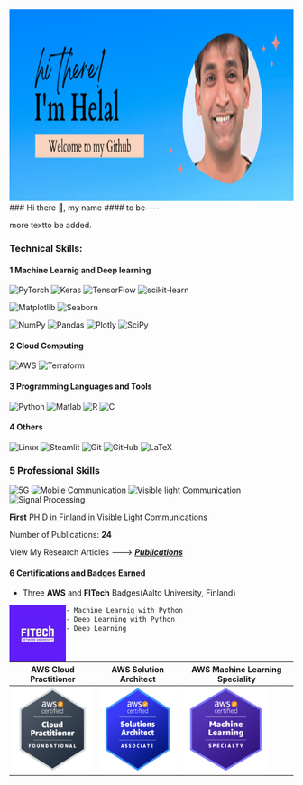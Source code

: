 <img src="https://github.com/Helal-Chowdhury/Helal-Chowdhury/blob/main/Welcome2.png" width="1000" height="340">
### Hi there 👋, my name
#### to be----

more textto be added.
### Technical Skills: 
#### 1 Machine Learnig and Deep learning
![PyTorch](https://img.shields.io/badge/PyTorch-%23EE4C2C.svg?style=for-the-badge&logo=PyTorch&logoColor=white)
 ![Keras](https://img.shields.io/badge/Keras-%23D00000.svg?style=for-the-badge&logo=Keras&logoColor=white)
 ![TensorFlow](https://img.shields.io/badge/TensorFlow-%23FF6F00.svg?style=for-the-badge&logo=TensorFlow&logoColor=white)
 ![scikit-learn](https://img.shields.io/badge/scikit--learn-%23F7931E.svg?style=for-the-badge&logo=scikit-learn&logoColor=white)
 
 ![Matplotlib](https://img.shields.io/badge/MATPLOTLIB-%23#ffffff.svg?style=for-the-badge&logo=Matplotlib&logoColor=white)
 ![Seaborn](https://img.shields.io/badge/SEABORN-%23#ffffff.svg?style=for-the-badge&logo=Seaborn&logoColor=white)
 
 ![NumPy](https://img.shields.io/badge/numpy-%23013243.svg?style=for-the-badge&logo=numpy&logoColor=white)
 ![Pandas](https://img.shields.io/badge/pandas-%23150458.svg?style=for-the-badge&logo=pandas&logoColor=white)
 ![Plotly](https://img.shields.io/badge/Plotly-%233F4F75.svg?style=for-the-badge&logo=plotly&logoColor=white)
 ![SciPy](https://img.shields.io/badge/SciPy-%230C55A5.svg?style=for-the-badge&logo=scipy&logoColor=%white)
 
 
 
 #### 2 Cloud Computing 
 ![AWS](https://img.shields.io/badge/AWS-%23FF9900.svg?style=for-the-badge&logo=amazon-aws&logoColor=white)
![Terraform](https://img.shields.io/badge/terraform-%235835CC.svg?style=for-the-badge&logo=terraform&logoColor=white)
  #### 3 Programming Languages and Tools
![Python](https://img.shields.io/badge/python-3670A0?style=for-the-badge&logo=python&logoColor=ffdd54)
![Matlab](https://img.shields.io/badge/MATLAB-blueviolet)
![R](https://img.shields.io/badge/r-%23276DC3.svg?style=for-the-badge&logo=r&logoColor=white)
![C](https://img.shields.io/badge/c-%2300599C.svg?style=for-the-badge&logo=c&logoColor=white)

 #### 4 Others
![Linux](https://img.shields.io/badge/Linux-FCC624?style=for-the-badge&logo=linux&logoColor=black)
![Steamlit](https://img.shields.io/badge/STREAMLIT-blueviolet)
![Git](https://img.shields.io/badge/git-%23F05033.svg?style=for-the-badge&logo=git&logoColor=white)
![GitHub](https://img.shields.io/badge/github-%23121011.svg?style=for-the-badge&logo=github&logoColor=white)
![LaTeX](https://img.shields.io/badge/latex-%23008080.svg?style=for-the-badge&logo=latex&logoColor=white)
 
 ### 5 Professional Skills 
 ![5G](https://img.shields.io/badge/5G-blue)
 ![Mobile Communication](https://img.shields.io/badge/Mobile-Communication-blue)
 ![Visible light Communication](https://img.shields.io/badge/VisibleLight-Communications-blue)
 ![Signal Processing](https://img.shields.io/badge/Signal-Processing-blue)
 
 **First** PH.D in Finland in Visible Light Communications 
 
 Number of Publications: **24**
 
 View My Research Articles ---> [***Publications***](https://www.researchgate.net/profile/Helal-Chowdhury)



 




 
 #### 6 Certifications and Badges Earned
 - Three **AWS** and **FITech** Badges(Aalto University, Finland)
 

    
    
 
 <img align="left" width="100" height="100" src="https://github.com/Helal-Chowdhury/Helal-Chowdhury/blob/main/FITECH.jpeg">
    
    - Machine Learnig with Python
    - Deep Learning with Python
    - Deep Learning



| AWS Cloud Practitioner 	| AWS Solution Architect 	| AWS Machine Learning Speciality 	|
|---	|---	|---	|
|<img src="https://github.com/Helal-Chowdhury/Helal-Chowdhury/blob/main/image%203).png" width="150" height="150"> 	| <img src="https://github.com/Helal-Chowdhury/Helal-Chowdhury/blob/main/image2.png" width="150" height="150">  	|  <img src="https://github.com/Helal-Chowdhury/Helal-Chowdhury/blob/main/image.png" width="150" height="150"> 	|
